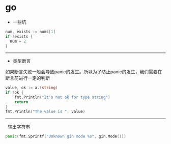 # go

- 一些坑
```go
num, exists := nums[1]
if !exists {
  num = 2
}
```

----

- 类型断言

如果断言失败一般会导致panic的发生。所以为了防止panic的发生，我们需要在断言前进行一定的判断

```go
value, ok := a.(string)
if !ok {
    fmt.Println("It's not ok for type string")
    return
}
fmt.Println("The value is ", value)
```
----
 
输出字符串

```go
panic(fmt.Sprintf("Unknown gin mode %s", gin.Mode()))
```
